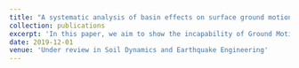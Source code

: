 ```yaml
---
title: "A systematic analysis of basin effects on surface ground motion"
collection: publications
excerpt: 'In this paper, we aim to show the incapability of Ground Motion Prediction Equations to appropriately incorporate local site effects. We propose a new set of required parameters that better represent the basin and are easy to obtain. We Finally show the capability of the proposed parameters by studying the case of 2015 Gorkha, Nepal earthquake.'
date: 2019-12-01
venue: 'Under review in Soil Dynamics and Earthquake Engineering'
---
```


